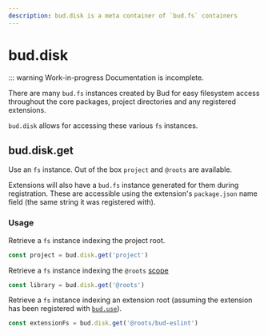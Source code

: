 ```yaml
---
description: bud.disk is a meta container of `bud.fs` containers
---
```


# bud.disk

::: warning Work-in-progress
Documentation is incomplete.

There are many `bud.fs` instances created by Bud for easy filesystem access throughout the core packages, project directories and any registered extensions.

`bud.disk` allows for accessing these various `fs` instances.

## bud.disk.get

Use an `fs` instance. Out of the box `project` and `@roots` are available.

Extensions will also have a `bud.fs` instance generated for them during registration. These are accessible using the extension's `package.json` name field (the same string it was registered with).

### Usage

Retrieve a `fs` instance indexing the project root.

```ts
const project = bud.disk.get('project')
```

Retrieve a `fs` instance indexing the `@roots` [scope](https://docs.npmjs.com/about-scopes)

```ts
const library = bud.disk.get('@roots')
```

Retrieve a `fs` instance indexing an extension root (assuming the extension has been registered with [`bud.use`](config-use.md)).

```ts
const extensionFs = bud.disk.get('@roots/bud-eslint')
```
